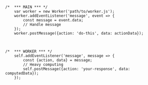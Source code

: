 <!-- .slide: data-background="#fff"-->

<pre class="language-js" >
<code>
/*  *** MAIN *** */
    var worker = new Worker('path/to/worker.js');
    worker.addEventListener('message', event => {
        const message = event.data;
        // Handle message
    });
    worker.postMessage({action: 'do-this', data: actionData});
</code>
</pre>

<pre class="language-js" >
<code>
/*  *** WORKER *** */
    self.addEventListener('message', message => {
        const {action, data} = message;
        // Heavy computing
        self.postMessage({action: 'your-response', data: computedData});
    });
</code>
</pre>